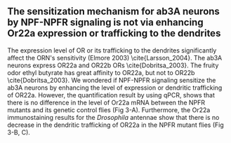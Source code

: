 ## The sensitization mechanism for ab3A neurons by NPF-NPFR signaling is not via enhancing Or22a expression or trafficking to the dendrites

The expression level of OR or its trafficking to the dendrites significantly affect the ORN's sensitivity  (Elmore 2003) \cite{Larsson_2004}.
The ab3A neurons express OR22a and OR22b ORs \cite{Dobritsa_2003}. 
The fruity odor ethyl butyrate has great affinity to OR22a, but not to OR22b \cite{Dobritsa_2003}. 
We wondered if NPF-NPFR signaling sensitize the ab3A neurons by enhancing the level of expression or dendritic trafficking of OR22a. 
However, the quantification result by using qPCR, shows that there is no difference in the level of Or22a mRNA between the NPFR mutants and its genetic control flies (Fig 3-A).
Furthermore, the Or22a immunostaining results for the _Drosophila_ antennae show that there is no decrease in the dendritic trafficking of OR22a in the NPFR mutant flies (Fig 3-B, C).